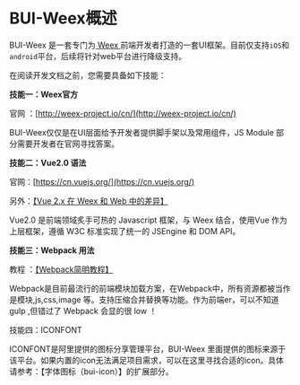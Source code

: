 # BUI-Weex概述

BUI-Weex 是一套专门为[ Weex ](http://weex-project.io/cn/)前端开发者打造的一套UI框架。目前仅支持`iOS`和`android`平台，后续将针对web平台进行降级支持。

在阅读开发文档之前，您需要具备如下技能：

**技能一：Weex官方**

官网  ：[http://weex-project.io/cn/](http://weex-project.io/cn/)

BUI-Weex仅仅是在UI层面给予开发者提供脚手架以及常用组件，JS Module 部分需要开发者在官网寻找答案。

**技能二：Vue2.0 语法**

官网：[https://cn.vuejs.org/](https://cn.vuejs.org/)

另外：[【Vue 2.x 在 Weex 和 Web 中的差异】](http://weex-project.io/cn/references/vue/difference-with-web.html)

Vue2.0 是前端领域炙手可热的 Javascript 框架，与 Weex 结合，使用Vue 作为上层框架，遵循 W3C 标准实现了统一的 JSEngine 和 DOM API。

**技能三：Webpack 用法**

教程 ：[【Webpack简明教程】](https://www.magentonotes.com/webpack-tutorial.html)

Webpack是目前最流行的前端模块加载方案，在Webpack中，所有资源都被当作是模块,js,css,image 等。支持压缩合并替换等功能。作为前端er，可以不知道 gulp ,但错过了 Webpack 会显的很 low ！

技能四：ICONFONT

ICONFONT是阿里提供的图标分享管理平台，BUI-Weex 里面提供的图标来源于该平台。如果内置的icon无法满足项目需求，可以在这里寻找合适的icon。具体请参考：【字体图标（bui-icon）】的扩展部分。

